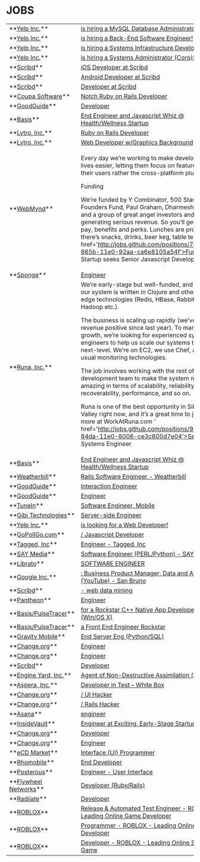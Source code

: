 # JOBS
<table><tr><td>**<a title='Go to Yelp Inc. homepage' href='http://www.yelp.com'>Yelp Inc.</a>**</td><td><a id='1' title='Yelp is looking for a MySQL Database Administrator at all levels to support our fast growing website. The database administrator (DBA) is responsible for the design, implementation, maintenance and repair of Yelp&rsquo;s database. The role includes the development and design of database strategies, monitoring and improving database performance and capacity, and planning for future expansion requirements. They may also plan, coordinate and implement security measures to safeguard the database.

Responsibilities


Optimize MySQL database performance in the presence of flying darts
Develop and support MySQL database replication
Estimate MySQL database capacities
Develop methods for monitoring database capacity and usage
Establish mechanisms for data backup/restore of relational databases
Provide restoration services as needed
Develop and optimize physical design of MySQL database systems
Develop application-specific fault-tolerant distributed database mechanisms


Requirements


Demonstrated experience with relational database design
Demonstrated experience with relational database performance tuning and capacity planning especially on MySQL based environments
Strong systems administration and automation skills
Experience with open source/linux development and production
Min. BS Computer Science or equivalent
Min. 5 years experience as a DBA or equivalent
Excellent communication skills
A sense of humor!


Pluses


In-depth MySQL experience (high availability, scale-out replication)
Experience at a large-scale consumer internet site
Experience with distributed database systems
Proficiency in python
Experience using and developing a datawarehousing/business intelligence system


Interested in applying? Sweet! Share with us why you want to work at Yelp and don&rsquo;t forget to mention any side projects, open source contributions, and personal websites/blogs.
' href='http://jobs.github.com/positions/cdd6cad4-8711-11e0-9668-c7f7e5dcc428'>Yelp is hiring a MySQL Database Administrator!</a></td></tr>
<tr><td>**<a title='Go to Yelp Inc. homepage' href='http://www.yelp.com'>Yelp Inc.</a>**</td><td><a id='2' title='About the team:
It ain&rsquo;t easy running a site with 50M+ users and 17M+ reviews, but we do it with just a few people. This team does it all. They tame MySQL replication one day, implement a brand-new feature the next, and push it all out that night. They love being responsible for whole systems, and they love scaling those systems to the next level. But what really keeps the code flowing? Daily release cycle, baby!

Requirements:


Build systems that are simple and scale
Command of your favorite modern programming language: Python, Ruby, Java, Objective-C, C++, etc
Comprehensive computer-science fundamentals
Excitement about the challenges of internationalization
Comfortable working in a Unix environment
Excellent typing ability in the presence of flying nerf darts


Pluses:


Love of Python
Battle-worn MySQL knowledge
Specific interest in local search or social networks
Active contributor to open source software
Command-line scripting skills


Interested in applying? Sweet! Share with us why you want to work at Yelp and don&rsquo;t forget to mention any technical side projects, open source contributions, and personal websites/blogs.
' href='http://jobs.github.com/positions/740ea3fa-8711-11e0-8c06-2ab8b509b251'>Yelp is hiring a Back-End Software Engineer!</a></td></tr>
<tr><td>**<a title='Go to Yelp Inc. homepage' href='http://www.yelp.com'>Yelp Inc.</a>**</td><td><a id='3' title='Our Systems Infrastructure Developers are the primary interface between our developers and our production operations.  No matter how many times we get searched, scraped, scanned, spammed, pinged, paged or queried, they gotta keep their cool &ndash; and keep the site running smoothly.  You&rsquo;ll work in both the dev and systems worlds, instrumenting key parts of core architecture and supporting devs as they try to do the same.  We&rsquo;re looking for a true hacker &ndash; you&rsquo;ll work as much in bash as Python, and you&rsquo;ll drop into some C now and then.  You&rsquo;ll implement monitoring and alerting systems to support site stability and performance. You&rsquo;ll proactively scale our infrastructure to meet ever-increasing demand.  You&rsquo;ll make sure that when something goes bump in the night, someone hears it.  And you&rsquo;ll play a key role in keeping Yelp fast, available and growing.

Responsibilities


Work closely with developers in supporting new features and services
Monitor site stability and performance
Scale infrastructure to meet demand
Troubleshoot site issues
Develop custom tools as necessary
Document system design and procedures
Participate in light on-call rotation


Requirements


Mastery of Linux or Unix
Command of your favorite modern programming language: Python, Ruby, Java, C++, etc.
Solid understanding of fundamental technologies like TCP/IP, HTTP, 
Knowledge of best practices related to security, performance, and disaster recovery
Strong scripting skills in the presence of flying darts
Experience with web server configuration, monitoring, trending, network design, high availability
Excellent communication skills
A sense of humor!


Pluses


MySQL experience (high availability, scale-out replication)
Advanced knowledge of network design, management of Cisco network equipment, or BGP
Experience at a large-scale consumer internet site
CentOS and Ubuntu distribution familiarity

' href='http://jobs.github.com/positions/eb57d7ac-8710-11e0-9931-70fb2ebcf679'>Yelp is hiring a Systems Infrastructure Developer!</a></td></tr>
<tr><td>**<a title='Go to Yelp Inc. homepage' href='http://www.yelp.com'>Yelp Inc.</a>**</td><td><a id='4' title='Yelp is looking for a Systems Administrator to support our growing corporate network and systems. As a member of our Systems team, you will play a pivotal role in building our corporate systems and network infrastructure as well as participate in key design decisions. The ideal candidate has touched all aspects of a large corporate network and can scale along with the company. We&rsquo;re seeking someone who is self-motivated and passionate about designing and implementing secure, reliable, and scalable systems.

Responsibilities
&ndash; Manage global Active Directory Domain
&ndash; Administer Fonality/Asterisk global phone systems
&ndash; Linux Server administration
&ndash; File share administration
&ndash; Ensure system and network security
&ndash; Develop custom tools as necessary
&ndash; Document system design and procedures
&ndash; Network (Internal, VPN, etc) design, architecture and maintenance
&ndash; General scripting and automation
&ndash; Act as escalation point from level 2 HelpDesk staff on issues pertaining to responsible systems

Requirements
&ndash; Several years of Linux or UNIX system administration experience
&ndash; Must be proficient in at least one programming or scripting language, python, ruby, perl, C, etc
&ndash; Solid understanding of fundamental technologies like TCP/IP, HTTP, SMTP
&ndash; Experience managing Microsoft Active Directory domain
&ndash; Knowledge of best practices related to security, performance, and disaster recovery
&ndash; Excellent communication skills
&ndash; A sense of humor!

Please send us a brief cover letter along with your resume letting us know why you are the perfect fit for this position based on the responsibilities and requirements.
' href='http://jobs.github.com/positions/6e7605ce-8710-11e0-9211-3bdc458c80be'>Yelp is hiring a Systems Administrator (Corp)!</a></td></tr>
<tr><td>**<a title='Go to Scribd homepage' href='http://www.scribd.com/jobs'>Scribd</a>**</td><td><a id='5' title='About Scribd: 
http://www.scribd.com 

Scribd is the world’s largest social reading and publishing company with more than 70 million readers every month. We&rsquo;ve made it easy to share and discover entertaining, informative and original written content across the web and mobile devices. Scribd is where your content finds an audience, where people connect with the information that matters most to them, where the world comes to read. 

Our patent-pending HTML5 conversion technology has democratized the publishing process. Now, anyone can instantly upload and transform any file &mdash; including PDF, Word and PowerPoint &mdash; into a web document that’s discoverable through search engines, shared on social networks and read on billions of mobile devices. And with Scribd Readcast, Facebook Instant Personalization and &ldquo;like&rdquo; integration, we&rsquo;re transitioning reading from a solitary experience to a social one. Every day, millions of people contribute to the conversations happening on Scribd by commenting, rating and Readcasting to friends on Scribd, Facebook and Twitter. 

Scribd headquarters is an airy, naturally-lit loft in the heart of San Francisco&rsquo;s SOMA technology district. Our team is talented, passionate, motivated and above all fun. You&rsquo;ll often find us holding group brainstorming sessions, eating together as a team, playing winner-take-all ping-pong and pool, and celebrating our successes along the way. We offer competitive salaries, generous equity stakes, stellar benefits, flexible work hours, catered lunches and dinners, and a stocked kitchen. 

As a small, San Francisco-based company, Scribd backed by some of the top investors in the world, including Charles River Ventures, Redpoint Ventures, the Kinsey Hills group, Paul Graham&rsquo;s Y Combinator, and several well-known angel investors. Recently named one of the World Economic Forum&rsquo;s 2011 Tech Pioneers at Davos, Scribd continues to have a global impact on how people read. To learn more about Scribd, visit our press page. 

The Job: 

Scribd is already one of the largest applications on the web, and now we are making an aggressive push into mobile. We believe that existing mobile reading experiences for long-form written content do not take full advantage of the power of the new smartphones, and that we can do a better job. With our library of over 150 million articles, our mobile apps will give consumers access to more written content than any other app currently available. 

We are building out a terrific mobile team with experience in both iPhone and Android platforms to create these applications. We need strong leadership from seasoned iOS and Mac developers to mentor other team members who are new to the platform and architect our applications. This is an opportunity to get in and architect a new large-scale application from the ground up, with the potential for leadership opportunities. 

The Ideal Profile: 

The ideal candidate is a seasoned iOS developer with successful released apps. You’ve mastered the intricacies of Objective C, Cocoa Touch, and designing great user experiences for iOS platforms. You’re itching to have a leadership role in a large-scale mobile development project with a top-notch engineering team. 

Responsibilities: 

Lead mobile development on iOS. Design, architect, implement, and test Scribd’s new mobile apps. Mentor and recruit new engineers on the team. Create amazing mobile reading experiences. 

Qualifications: 


Comprehensive experience with iOS development 
Successful released apps in the app store (please include names) 
Deep understanding of Objective C, including memory management and the Foundation Framework 
1+ years work experience as a software engineer 
Computer Science degree or equivalent experience 
Understanding of scalability, systems engineering, and algorithms 
Strong knowledge of C/C++ 
Excellent product sense and design sense 


This position reports to Director of Engineering. 

Availability: Full-time. 

Location: You are preferably located near San Francisco, CA. Relocation assistance is designed on a per-case basis. In short, we’ll be creative to get you here.
' href='http://jobs.github.com/positions/28511228-6f7d-11e0-8686-ed42875843a3'>Senior iOS Developer at Scribd</a></td></tr>
<tr><td>**<a title='Go to Scribd homepage' href='http://www.scribd.com/jobs'>Scribd</a>**</td><td><a id='6' title='About Scribd: 
http://www.scribd.com 

Scribd is the world’s largest social reading and publishing company with more than 70 million readers every month. We&rsquo;ve made it easy to share and discover entertaining, informative and original written content across the web and mobile devices. Scribd is where your content finds an audience, where people connect with the information that matters most to them, where the world comes to read. 

Our patent-pending HTML5 conversion technology has democratized the publishing process. Now, anyone can instantly upload and transform any file &mdash; including PDF, Word and PowerPoint &mdash; into a web document that’s discoverable through search engines, shared on social networks and read on billions of mobile devices. And with Scribd Readcast, Facebook Instant Personalization and &ldquo;like&rdquo; integration, we&rsquo;re transitioning reading from a solitary experience to a social one. Every day, millions of people contribute to the conversations happening on Scribd by commenting, rating and Readcasting to friends on Scribd, Facebook and Twitter. 

Scribd headquarters is an airy, naturally-lit loft in the heart of San Francisco&rsquo;s SOMA technology district. Our team is talented, passionate, motivated and above all fun. You&rsquo;ll often find us holding group brainstorming sessions, eating together as a team, playing winner-take-all ping-pong and pool, and celebrating our successes along the way. We offer competitive salaries, generous equity stakes, stellar benefits, flexible work hours, catered lunches and dinners, and a stocked kitchen. 

As a small, San Francisco-based company, Scribd backed by some of the top investors in the world, including Charles River Ventures, Redpoint Ventures, the Kinsey Hills group, Paul Graham&rsquo;s Y Combinator, and several well-known angel investors. Recently named one of the World Economic Forum&rsquo;s 2011 Tech Pioneers at Davos, Scribd continues to have a global impact on how people read. To learn more about Scribd, visit our press page. 

The Job 
Scribd is already one of the largest applications on the web, and now we are making an aggressive push into mobile. We believe that existing mobile reading experiences for long-form written content do not take full advantage of the power of the new smartphones, and that we can do a better job. With our library of over 150 million articles, our mobile apps will give consumers access to more written content than any other app currently available. 

We are building out a terrific mobile team with experience in both iPhone and Android platforms to create these applications. We need strong leadership from seasoned Android developers to mentor other team members who are new to the platform and architect our applications. This is an opportunity to get in and architect a new large-scale application from the ground up, with the potential for leadership opportunities. 

The Ideal Profile 
The ideal candidate is a seasoned Android developer with successful released apps. You have a firm grounding in Java and have mastered the intricacies of the Android platform and designing great user experiences for all the various Android devices. You&rsquo;re itching to have a leadership role in a large-scale mobile development project with a top-notch engineering team. 

Responsibilities 
Lead mobile development on Android. Design, architect, implement, and test Scribd&rsquo;s new mobile apps. Mentor and recruit new engineers on the team. Set up internal processes to support scalable application development. Create amazing mobile reading experiences. 

Qualifications 
Comprehensive experience with Android development 
Successful released apps in the Android Market (please include names) 
Deep understanding of Java 
1+ years work experience as a software engineer 
Computer Science degree or equivalent experience 
Understanding of scalability, systems engineering, and algorithms 
Excellent product and design sense 

This position reports to Dir of Engineering. 

Availability: Full-time. 

Location: You are preferably located near San Francisco, CA. Relocation assistance is designed on a per-case basis. In short, we&rsquo;ll be creative to get you here.
' href='http://jobs.github.com/positions/effaea4c-6f7d-11e0-9dcd-6c523a205543'>Senior Android Developer at Scribd</a></td></tr>
<tr><td>**<a title='Go to Scribd homepage' href='http://www.scribd.com/jobs/39'>Scribd</a>**</td><td><a id='7' title='About Scribd: 
http://www.scribd.com 

Scribd is the world’s largest social reading and publishing company with more than 70 million readers every month. We&rsquo;ve made it easy to share and discover entertaining, informative and original written content across the web and mobile devices. Scribd is where your content finds an audience, where people connect with the information that matters most to them, where the world comes to read. 

Our patent-pending HTML5 conversion technology has democratized the publishing process. Now, anyone can instantly upload and transform any file &mdash; including PDF, Word and PowerPoint &mdash; into a web document that’s discoverable through search engines, shared on social networks and read on billions of mobile devices. And with Scribd Readcast, Facebook Instant Personalization and &ldquo;like&rdquo; integration, we&rsquo;re transitioning reading from a solitary experience to a social one. Every day, millions of people contribute to the conversations happening on Scribd by commenting, rating and Readcasting to friends on Scribd, Facebook and Twitter. 

Scribd headquarters is an airy, naturally-lit loft in the heart of San Francisco&rsquo;s SOMA technology district. Our team is talented, passionate, motivated and above all fun. You&rsquo;ll often find us holding group brainstorming sessions, eating together as a team, playing winner-take-all ping-pong and pool, and celebrating our successes along the way. We offer competitive salaries, generous equity stakes, stellar benefits, flexible work hours, catered lunches and dinners, and a stocked kitchen. 

As a small, San Francisco-based company, Scribd backed by some of the top investors in the world, including Charles River Ventures, Redpoint Ventures, the Kinsey Hills group, Paul Graham&rsquo;s Y Combinator, and several well-known angel investors. Recently named one of the World Economic Forum&rsquo;s 2011 Tech Pioneers at Davos, Scribd continues to have a global impact on how people read. To learn more about Scribd, visit our press page. 

The Job

Love your smartphone? Have little or no experience building mobile applications, but want to learn? Like Java and want to learn Android, the sexiest Java technology on the block? You may have just found the perfect opportunity.

Scribd is already one of the largest applications on the web, and now we are making an aggressive push into mobile. We believe that existing mobile reading experiences do not take full advantage of the power of the new smartphones, and that we can do a better job. With our library of over 150 million articles, our mobile apps will give consumers access to more written content than any other app currently available.

We are building out a terrific mobile team with experience in both iPhone and Android platforms to create these applications. However, we are supplementing the team with a limited number of engineers who have a strong general computer science background but are not yet expert mobile developers. This is a great opportunity for anyone who wants to get into mobile app development.

The Ideal Profile

We are looking for people with a strong engineering background who enjoy building high quality products used by millions. Because Android is based on Java, a strong understanding of Java development is required. A good product sense, an understanding of the mobile app ecosystem, and strong personal initiative are essential.

Responsibilities

Mobile development using Android/Java. Design, architect, implement, and QA Scribd&rsquo;s new mobile apps. Work creatively to solve challenging problems.

Qualifications

1+ years work experience as a software engineer
Computer Science degree or equivalent experience
Understanding of scalability, systems engineering, and algorithms
Strong knowledge of Java
Prior knowledge of Android is a plus, but not required
Good product sense and design sense

This position reports to Dir of Engineering.

Availability: Full-time.

Location: You are preferably located near San Francisco, CA. Relocation assistance is designed on a per-case basis. In short, we&rsquo;ll be creative to get you here.
' href='http://jobs.github.com/positions/4db718de-6f7b-11e0-9fea-9bf36b611995'>Android Developer at Scribd</a></td></tr>
<tr><td>**<a title='Go to Coupa Software homepage' href='http://coupa.com'>Coupa Software</a>**</td><td><a id='8' title='Are you a great developer with a passion for solving difficult problems? Do you want to work on a small team where you can make a huge impact? Do you love popcorn and beer? Do you have a strong opinion on Emacs vs. Vi? If you answered yes to all these questions, Coupa Software (coupa.com) might be right for you!


BAjobs.com named us Best Small Company Employer
Techcrunch.com said we&rsquo;re &ldquo;Definitely one to keep an eye on&rdquo;


Responsibilities:


Contributing to the design and development of a large, data-intensive web application
Testing and improving existing codebase
Finding creative solutions to complex problems


Required Experience:


Awesomeness
End-to-end web development expertise
Ruby on Rails Experience or the ability to quickly learn it (Python or other Ruby experience helps)
SQL Ingenuity


Email jobs@coupa.com

Bonus question:

There are 1500 switches numbered from 1 to 1500. They are all off. You start by switching all of them. Then you switch every second switch (2,4,6&hellip;). Then every third switch (3,6,9&hellip;). Repeating the process 1500 times.
When you are done, how many switches will be on?
' href='http://jobs.github.com/positions/d18ba470-86f7-11e0-97b4-eb8d3bdb5892'>Top Notch Ruby on Rails Developer</a></td></tr>
<tr><td>**<a title='Go to GoodGuide homepage' href='http://GoodGuide.com'>GoodGuide</a>**</td><td><a id='9' title='GoodGuide is building an information platform and suite of tools to inform the public about the health, environmental, and social impacts of products and companies, and to empower them to take actions to improve their lives and the world around them. We are an innovative “for benefit” startup at the forefront of integrating science, technology, and consumer research to empower the public. You can learn more about us at: http://GoodGuide.com 

We are looking for iOS and Android developers to help us build the GoodGuide mobile product lineup, including work on our iPhone application that has been featured in the New York Times and Apple advertisements. Working with product management and interaction designers you will play a key role in the development and evolution of GoodGuide’s mobile apps. In addition to strong development skills, you will be comfortable contributing to the decision process and have a keen eye for good design and user experience.

We’re a small, agile development team who work closely together on end-to-end features. The technology stack we’re using is Rails, Linux and MySQL. We value TDD, design/code reviews, pair programming and collaborative approach to development.

DUTIES
* Contribute to design and development of GoodGuide&rsquo;s evolving mobile product suite.
* Collaborate with product managers, designers and other developers on key features of existing and new mobile apps.
* Integrate with other developers with regard to infrastructure and server connectivity.
* Innovate.
* Be a great team member and help change the world!

REQUIREMENTS
* Smart, enthusiastic and driven.
* Self motivated, you enjoy working with a team of top notch developers.
* 2-4 years industry experience.
* Proven excellence programming for iOS and/or Android platforms with a solid grasp of their associated languages and frameworks (Objective-C &amp; Cocoa touch and/or Java &amp; Android).
* Network and server connectivity experience designing and implementing APIs using XML, JSON etc.
* Passion for writing concise, clear and elegant code.
* Have played a key role in the development of at least 2 apps in the App Store or Android Market.
* Desire to play an active role in a multi-disciplined team.
* BA/MS CS preferred.

GoodGuide offers a competitive salary, excellent benefits, and equity. GoodGuide is committed to building a culturally diverse team and strongly encourages applications from women and minority candidates.

To apply for this position please send your resume to: mobile@goodguide.com

Principals only, no recruiters.
' href='http://jobs.github.com/positions/9c29000c-86f7-11e0-9d86-0f5632dc78a7'>Mobile Developer</a></td></tr>
<tr><td>**<a title='Go to Basis homepage' href='http://www.mybasis.com'>Basis</a>**</td><td><a id='10' title='BASIS

We are a team of alums from places like Google, Microsoft, EA and NASA looking for a seasoned developer to join our team. Must be adept at front-end web development (esp. CSS3/Javascript) and the various technologies / protocols that power modern web applications. If you care about building a well-designed, user-centric product that can improve the health of millions and creating an amazing window to the world’s single largest repository of vital signs, we want you.

Responsibilities:


Architect the client-side codebase of our web application.
Translate product sketches, specs, and mocks into functional user interfaces, delivering a compelling user experience.
Work collaboratively with our talented back end developers to quickly complete projects in an agile environment.
Help shape product direction, lead and own outcomes, and contribute to a fun culture.


About Us:


Alums from places like Google, Microsoft, EA and NASA who wanted a smaller, fun environment, and to be around really smart people doing groundbreaking stuff.
Building a unique, lovable, mass-market service that gives individuals personalized health feedback based on their vital signs, especially heart rate.
Along the way, we are also amassing the world’s single largest repository of vital signs — a biometric data set few people have seen before but that you’ll get to work on every day.
Based in the sunny part of San Francisco close to BART/MUNI and parking.
Venture-backed, recently raised a $9m Series A round from Norwest Venture Partners and DCM


About You

Requirements


Fluent in HTML5, CSS3, Javascript, AJAX, and JQuery
Excellent understanding of object-oriented JavaScript
Experience building web applications with the Zend framework or similar MVC framework
Comfortable working with source control (Git, SVN, or similar)
Passionate about producing optimized, clean, standards-compliant code using best practices in front end engineering
Familiar with the agile philosophy for software development
Experience with staged deployment environments
No offshore contractor inquiries please. You need to be local in the Bay Area and eligible to work in the US.


Ideally


BS in Computer Science, Computer Engineering, or equivalent experience
Experience testing using a tool like QUnit, Jasmine or Selenium.
Experience with FLOT, Canvas and other data visualization tools.
Active involvement in open source projects.
Experience with Social Network APIs (Facebook, Twitter, et al.)


Apply by sending us a CV and sample portfolio to mailto:jobs@mybasis.com
' href='http://jobs.github.com/positions/53d7f6fc-86f5-11e0-9a11-9bf9d64c449c'>Front End Engineer and Javascript Whiz @ Health/Wellness Startup</a></td></tr>
<tr><td>**<a title='Go to Lytro, Inc. homepage' href='http://lytro.com'>Lytro, Inc.</a>**</td><td><a id='11' title='
Experience building websites with Ruby on Rails (Rails 3)
Familiarity working with cloud architectures. (Amazon Web Services, Rackspace, Heroku)
Fluent in client-side web technologies. HTML5, CSS, Javascript frameworks such as JQuery/Mootools-Experience with web-service APIs.
REST, SOAP, AJAX, Facebook APIs, Twitter.
Familiarity with server-side languages (Python, PHP) is desirable.
Experience building social applications is strongly desired.
Excellent communication, interpersonal, and organizational skill-Bachelors degree in Computer Science or related field required, Masters degree preferred.
Open-source contributions are a big plus (e.g Github, Google Code).

' href='http://jobs.github.com/positions/e9605982-8667-11e0-91fc-0c1fc9da584b'>Senior Ruby on Rails Developer</a></td></tr>
<tr><td>**<a title='Go to Lytro, Inc. homepage' href='http://lytro.com'>Lytro, Inc.</a>**</td><td><a id='12' title='
Experience in building interactive web experiences using web-based client-side programming languages. Must be strong in one or more of Actionscript,  Javascript and/or Objective C.
Graphics programming background and experience using graphics libraries (e.g. Canvas, SVG, WebGL, Processing.js).
Fluent in client-side web technologies.
HTML5, CSS, Javascript frameworks such as JQuery/Mootools-Experience with web-service APIs.
REST, SOAP, AJAX, Facebook APIs.
Familiarity with server-side languages (Ruby, Python, PHP) is desirable.
Ability to rapidly prototype proof of concepts.
Experience building social applications is strongly desired.
Excellent communication, interpersonal, and organizational skill-Bachelors degree in Computer Science or related field required, Masters degree preferred.
Open-source contributions are a big plus (e.g Github, Google Code).

' href='http://jobs.github.com/positions/406ecff4-8665-11e0-8536-8b5819d3c4a4'>Senior Web Developer w/Graphics Background</a></td></tr>
<tr><td>**<a title='Go to WebMynd homepage' href='http://www.webmynd.com/jobs'>WebMynd</a>**</td><td><a id='13' title='WebMynd is a rapidly growing startup company with offices in San Francisco and London. We&rsquo;re looking to hire #6 and #7 in the company. 

Don&rsquo;t build another social network for pets. Apply to solve tough problems for real customers: jobs@webmynd.com

Who are we?

Founders: Amir / James / Sahil

We&rsquo;re a small team who like to work hard, play hard, and make the world a better place for devs. As an international founding team, we&rsquo;ve found work trips away to be hugely productive and fun.

We&rsquo;ll know we&rsquo;ve succeeded when they teach our platform in school.

What we do

The WebMynd Platform makes cross-platform app development simple.

We make it 10x easier to get our customers' apps onto multiple platforms. We&rsquo;ve started with browser add-ons: write it once for Chrome and, with our framework, it&rsquo;ll work on Firefox, Safari and IE. Android and iPhone are next.

Every day we&rsquo;re working to make developer&rsquo;s lives easier, letting them focus on features for their users rather the cross-platform plumbing.

Funding

We&rsquo;re funded by Y Combinator, 500 Startups, Founders Fund, Paul Graham, Dharmesh Shah and a group of great angel investors and are generating serious revenue. So you&rsquo;ll get good pay, benefits and perks. Lunches are provided, there&rsquo;s snacks, drinks, beer keg, table tennis.
' href='http://jobs.github.com/positions/7acff2e0-865b-11e0-92aa-ca6e8105a54f'>Funded Startup seeks Senior Javascript Developers</a></td></tr>
<tr><td>**<a title='Go to Sponge homepage' href='http://getsponge.com'>Sponge</a>**</td><td><a id='14' title='Significant portions of the web are being reinvented. One of these new areas of the web that are fundamentally reinventing the way people do business is Q&amp;A. At Sponge we have been on the cusp of this technology for the last year, quietly providing solutions to big companies and growing our product. The time has come for us to grow the team with some awesome talent. We want skilled engineers who can wear many hats and conquer difficult problems in team and solo environments. 

Responsibilities


Create web applications using PHP
Implement web interfaces using XHTML, CSS, and JavaScript
Be able to wear many hats (developer, sysadmin, etc.)
Ready to make this startup your primary focus


Requirements


B.S., M.S., or Ph.D. in Computer Science or related field
Smart engineer with extraordinary talent
Substantial experience developing web applications using PHP
Experience using MVC frameworks
Comfortable working with HTML, CSS, JS, PHP, MySQL
Experience with AJAX
Ability to craft solutions to complex problems


Preferred


Kohana PHP Framework
Version control using GIT
Internationalization
White-labeling via CNAME
RESTful practices
Agile software development
Unobtrusive Javascript
User experience/design
OAuth
Facebook Connect/Open Graph API
Experience with unit testing
Experience with JQuery

' href='http://jobs.github.com/positions/7b5cd94a-863c-11e0-8ff6-3fa207e47970'>Software Engineer</a></td></tr>
<tr><td>**<a title='Go to Runa, Inc. homepage' href='http://www.runa.com'>Runa, Inc.</a>**</td><td><a id='15' title='Runa is a startup in the e-commerce space, revolutionizing how effectively small to medium to not-so-large businesses sell online. We do this by making it possible for e-commerce merchants to offer Personal Deals to their customers. These deals are based on real-time analytics of a ton of data collected about buying behavior from customers' click-streams.

We’re early-stage but well-funded, and 90% of our system is written in Clojure and other cutting-edge technologies (Redis, HBase, RabbitMQ, Hadoop etc.).

The business is scaling up rapidly (we’ve been revenue positive since last year). To manage this growth, we’re looking for experienced systems engineers to help us scale our systems to the next-level. We’re on EC2, we use Chef, and all the usual monitoring technologies.

The job involves working with the rest of the development team to make the system more amazing in terms of scalability, reliability, recoverability, performance, and so on.

Runa is one of the best opportunity in Silicon Valley right now, and it&rsquo;s a great time to join. Read more at WorkAtRuna.com
' href='http://jobs.github.com/positions/98cf8c38-84da-11e0-8006-ce3c800d7e04'>Senior Systems Engineer</a></td></tr>
<tr><td>**<a title='Go to Basis homepage' href='http://www.mybasis.com'>Basis</a>**</td><td><a id='16' title='BASIS

We are a team of alums from places like Google, Microsoft, EA and NASA looking for a seasoned developer to join our team. Must be adept at front-end web development (esp. CSS3/Javascript) and the various technologies / protocols that power modern web applications. If you care about building a well-designed, user-centric product that can improve the health of millions and creating an amazing window to the world’s single largest repository of vital signs, we want you.

Responsibilities:


Architect the client-side codebase of our web application.
Translate product sketches, specs, and mocks into functional user interfaces, delivering a compelling user experience. 
Work collaboratively with our talented back end developers to quickly complete projects in an agile environment.
Help shape product direction, lead and own outcomes, and contribute to a fun culture.


About Us:


Alums from places like Google, Microsoft, EA and NASA who wanted a smaller, fun environment, and to be around really smart people doing groundbreaking stuff.
Building a unique, lovable, mass-market service that gives individuals personalized health feedback based on their vital signs, especially heart rate.
Along the way, we are also amassing the world’s single largest repository of vital signs &mdash; a biometric data set few people have seen before but that you’ll get to work on every day.
Based in the sunny part of San Francisco close to BART/MUNI and parking.
Venture-backed, recently raised a $9m Series A round from Norwest Venture Partners and DCM


About You

Requirements


Fluent in HTML5, CSS3, Javascript, AJAX, and JQuery
Excellent understanding of object-oriented JavaScript 
Experience building web applications with the Zend framework or similar MVC framework
Comfortable working with source control (Git, SVN, or similar)
Passionate about producing optimized, clean, standards-compliant code using best practices in front end engineering
Familiar with the agile philosophy for software development 
Experience with staged deployment environments
No offshore contractor inquiries please. You need to be local in the Bay Area and eligible to work in the US.


Ideally


BS in Computer Science, Computer Engineering, or equivalent experience
Experience testing using a tool like QUnit, Jasmine or Selenium.
Experience with FLOT, Canvas and other data visualization tools.
Active involvement in open source projects.
Experience with Social Network APIs (Facebook, Twitter, et al.)


Apply by sending us a CV and sample portfolio to mailto:jobs@mybasis.com
' href='http://jobs.github.com/positions/b6230760-5730-11e0-8597-8afc828c8cd8'>Front End Engineer and Javascript Whiz @ Health/Wellness Startup</a></td></tr>
<tr><td>**<a title='Go to Weatherbill homepage' href='http://www.weatherbill.com'>Weatherbill</a>**</td><td><a id='17' title='Senior Ruby on Rails Developer

About WeatherBill

WeatherBill provides the only online service that allows businesses to protect revenue and control costs from the impact of bad weather. Founded by former members of the Google team, WeatherBill is funded by Google Ventures, New Enterprise Associates, Khosla Ventures, and Allen &amp; Company, and is backed by Nephila Capital, one of the world&rsquo;s largest weather risk and catastrophe reinsurance fund managers.

We are experiencing significant growth and have a number of opportunities available for highly skilled Software Engineers.  Join our team to build groundbreaking online financial products and services for managing weather risk and protecting a multi-billion dollar market.

We are very serious about our work, and we are serious about having a great time doing it. If you are the best at what you do, and are looking for like-minded people dedicated to having a major impact on the world, we are eager to talk with you.

What You Will Do

We are looking for senior Ruby on Rails Developers to join our rapidly growing team that will architect, build and test new WeatherBill prodcuts and services.  This small, agile driven team shapes the web-applications that put a simple face on our complex and customizable risk management products. 

What You Offer


Love to work closely with customers in order to build the best user experience possible.
Possess a deep knowledge of web technologies and web application architectures.
Grok Rails inside out, and can tell war stories about previous deployment gotchas, scalability bumps, and how varnish/memcache/etc. saved the day.
Could easily whip up code to demonstrate that the superclass of an eigenclass of a class is the eigenclass of the class’s superclass, but wish that Ruby had a cleaner syntax for reifying eigenclasses.
Founded or contributed to several open source efforts, with the GitHub account to prove it.
Like waterfalls in Hawaii, but back home you prefer backlogs, burndowns, BDD, CI, and failing fast.
Become physically ill at the thought of dropping git for subversion.
Set the bar high by example and know how to play nice with others.
Are psyched to work on truly innovative applications that are improving the lives of people around the world.


What You Will Do


Architect, build, and test new WeatherBill products and services.
Develop web-applications that simplify the underlying complexity of our products using metaprogramming and good application design.
Be part of a small team owning delivery of innovative new products
Brainstorm with the team and prototype new concepts and ideas rapidly.


We Use


Ruby | Rails | RSpec | Cucumber | Clojure
Javascript | jQuery
Thrift
Memcached | HAProxy | Varnish
MySQL
EC2 | S3 | SimpleDB | SQS
Git | Gerrit | Hudson
Ubuntu | OSX


We Offer:


A driven, motivated, and talented team that believes in working hard and playing hard
An opportunity to try new technologies and programming languages
An energetic, idea-driven and transparent work environment
An exciting world-changing opportunity &ndash; as Mark Twain said “A great deal has been said about the weather, but very little has been done about it.” We are changing that.
A chance to revolutionize the management of agricultural risks in the developing world which, according to the UN World Food Program, “slow economic development, hamper poverty reduction and contribute to humanitarian crises” [1]
Award-winning South of Market office across the street from South Park
Competitive salary, stock options and great benefits (medical, dental, vision, life insurance, long-term disability, 401(k), paid vacation, holidays, sick)


www.weatherbill.com
' href='http://jobs.github.com/positions/a1d4ef04-8335-11e0-8f75-59fb45c37e1f'>Senior Rails Software Engineer - Weatherbill</a></td></tr>
<tr><td>**<a title='Go to GoodGuide homepage' href='http://GoodGuide.com'>GoodGuide</a>**</td><td><a id='18' title='GoodGuide is building an information platform and suite of tools to inform the public about the health, environmental, and social impacts of products and companies, and to empower them to take actions to improve their lives and the world around them. We are an innovative “for benefit” startup at the forefront of integrating science, technology, and consumer research to empower the public. You can learn more about us at: http://GoodGuide.com.

We are looking for a User Interaction Engineer to help us design, build and improve our user interfaces. Your mission would be to create the best possible user experience in accessing this data: tools for our internal scientists to tweak the algorithm, unique visualizations for consumers to understand our data, or enterprise integration for corporations to manage data partnerships. We’re on the web, and have an iPhone app as well. The technology stack we’re using is Rails, Linux and MySQL. 

DUTIES
-Create pixel perfect mockups for new product features; Implement interfaces; Interacting with internal and external users to understand requirements; Collaborate with product management and other developers on key features; Be a great team member and help change the world!

REQUIREMENTS
-Smart, enthusiastic and driven; Self motivated, you enjoy working in a small team with top notch developers; Excellent communication skills; 3-5 years of industry experience; Significant experience building end to end applications; Mastery of Photoshop/Illustrator, Flash; Experience with CSS, JavaScript and Ajax; Expansive portfolio of various web / or interface designs; iPhone design experience a plus; Art/Design degree a plus

GoodGuide offers a competitive salary, excellent benefits, and equity. GoodGuide is committed to building a culturally diverse team and strongly encourages applications from women and minority candidates. To apply please send your resume to: UIE@GoodGuide.com.
' href='http://jobs.github.com/positions/f24a1956-830c-11e0-97e4-5d91c82e2b24'>User Interaction Engineer</a></td></tr>
<tr><td>**<a title='Go to GoodGuide homepage' href='http://GoodGuide.com'>GoodGuide</a>**</td><td><a id='19' title='GoodGuide is building an information platform and suite of tools to inform the public about the health, environmental, and social impacts of products and companies, and to empower them to take actions to improve their lives and the world around them. We are an innovative “for benefit” startup at the forefront of integrating science, technology, and consumer research to empower the public. You can learn more about us at: http://GoodGuide.com 

We are looking for a Back-end Engineer to help us build out the GoodGuide technology infrastructure. Your mission will be to design, build and maintain tools to enable internal as well as external teams to interact with our data. You’ll need to be able to map the complex world of product, company and rating data to our internal databases and schemas. You’ll help build scalable processes and systems for publishing GoodGuide data to external consumers, such as GoodGuide.com, manufacturers and retailers. 

We’re a small, agile development team who work closely together on end-to-end features. The technology stack we’re using is Rails, Linux and MySQL.  We value TDD, design/code reviews, pair programming and collaborative approach to development.

DUTIES
-Design, implement and test significant product features with speed, agility and precision; Collaborate with product management and other developers on key features; Be a great team member and help change the world.

REQUIREMENTS
-Smart, enthusiastic and driven; Self motivated, you enjoy working in a small team with top notch developers; 3-5 years of industry experience; Significant experience building end to end applications; Strong and current SQL skills. Affinity with Data Modeling; Strong and current RoR skills; Experience with CSS, JavaScript and Ajax; Passion for writing concise, clear and elegant code; Experience with Enterprise Integration; BA/MS CS preferred.

GoodGuide offers a competitive salary, excellent benefits, and equity. GoodGuide is committed to building a culturally diverse team and strongly encourages applications from women and minority candidates. To apply please send your resume to: BEEngineer@GoodGuide.com.
' href='http://jobs.github.com/positions/bfa13e9a-830b-11e0-980a-b8aa63c1d5b8'>Back-End Engineer</a></td></tr>
<tr><td>**<a title='Go to TuneIn homepage' href='http://www.tunein.com'>TuneIn</a>**</td><td><a id='20' title='TuneIn is the global leader in delivering free local, international and Internet radio. Our TuneIn applications serve as a consumer&rsquo;s first stop for finding and listening to live content from over 45,000 local, international and Internet stations on over 150 products. TuneIn makes it easy for listeners to access radio through websites, mobile devices, home entertainment centers, connected desktop products and even auto in-dash receivers.

TuneIn is a small, profitable, fast-growing and top venture-funded company with a team that&rsquo;s changing the radio landscape on an international scale. If you’re ready to have an impact on products affecting millions of users every day, then you&rsquo;ll love working with us. We&rsquo;re looking for creative, innovative, smart and passionate problem solvers to join our team. We&rsquo;re in downtown Palo Alto across from the Palo Alto Caltrain station.

Overview

The mobile software engineer will lead and execute a variety of projects to extend and enhance our flagship TuneIn Radio products. As a member of the mobile team, you will work directly with business owners to influence product direction, design compelling solutions and bring them to market. This position is based in Palo Alto, CA.

Responsibilities:


Build mobile web, platform and applications for scale on the order of millions of users, and optimize code for numerous platforms.
Create technical specifications and schedule estimates for new products, then execute from start to finish.
Convert wireframes and/or high fidelity comps to simple, efficient and functional code.
Maintain and improve existing mobile applications.
Shape product strategy and direction by interacting directly with business owners and end users.
Target users on multiple devices (mobile, desktop, TV) in multiple locales using the smallest possible code footprint.
Review continuity within TuneIn mobile product ecosystem and build consistency.
Recognize innovation opportunities unique to mobile and bring them to life.
Break down and solve complex interaction and technical problems.
Create reusable components and application development blueprints for partners.
Contribute to development of mobile SDKs, which are used by thousands of partners worldwide.


Requirements:


Strong working knowledge of at least one object-oriented application development language, such as Java, C/C++, etc.
Experience developing for Android OS, BlackBerry and/or iOS is preferred.
Good sense of usability and design in consumer applications.
Track record of full life-cycle development responsibility.
Clear communication and writing skills.
Significant consumer application development experience, with emphasis on mobile technologies.
Passion for quality.
Practical perspective on software engineering discipline.
Focused on learning and delivering.
Experience with developing a successful mobile application that’s on the market today.

' href='http://jobs.github.com/positions/14b3b1ba-823f-11e0-9a3a-842a474a7128'>Senior Software Engineer, Mobile</a></td></tr>
<tr><td>**<a title='Go to Gibi Technologies homepage' href='http://www.gibitechnologies.com'>Gibi Technologies</a>**</td><td><a id='21' title='Gibi is a startup offering a service to help people find ease. We are building a system comprised of specialized mobile devices combined with web/iOS/Android apps.

We’re looking for our second technical hire; preferably someone with high traffic environment experience to be in charge of our server-side software. Experience building web apps from the ground up and system administration is a plus. This is not your typical web app; your code will manage and communicate with hundreds of thousands of mobile devices in near real-time.

As in all small startups, we are seeking someone that wants to contribute to the entire effort. We’ll also count on you to make technology and platform decisions and more.

If you’re interested in dealing with real hardware, high traffic environments and delivering a reliable product contact us!
' href='http://jobs.github.com/positions/f7e98a1c-81a5-11e0-9bbd-d41b799800d7'>Lead Server-side Engineer</a></td></tr>
<tr><td>**<a title='Go to Yelp Inc. homepage' href='http://www.yelp.com'>Yelp Inc.</a>**</td><td><a id='22' title='About the team:

Our web developers are at the core of what makes Yelp the most fun and useful local business review guide. Whether it&rsquo;s clean interfaces, scalable servlets, or testing frameworks, they kick ass at everything. They implement whole features independently, and they iterate fast: they release code everyday.

Requirements:


Care about your users
Expertise in JavaScript, HTTP, HTML/DOM, and CSS
Command of programming on a web server: Python, Ruby, Java, C++, etc.
Test-driven development
Excitement about the challenges of internationalization
Comfortable working in a Unix environment
Excellent typing ability in the presence of flying nerf darts


Pluses:


Love of Python
Battle-worn MySQL knowledge
Firebug is your best friend
Active contributor to open source software
Mobile web development experience (XHTML)
Proficiency with Fireworks, Photoshop, etc.
Pointers to websites you&rsquo;ve built


Interested in applying? Sweet! Share with us why you want to work at Yelp and don&rsquo;t forget to mention any technical side projects, open source contributions, and personal websites/blogs.
' href='http://jobs.github.com/positions/efa15e9a-8194-11e0-8d0d-facdade213af'>Yelp is looking for a Web Developer!</a></td></tr>
<tr><td>**<a title='Go to GoPollGo.com homepage' href='http://gopollgo.com'>GoPollGo.com</a>**</td><td><a id='23' title='GoPollGo.com is looking for a a few good troops to join our team.  We are going to revolutionize the way polls and surveys are done.  We&rsquo;re just getting off the ground and are looking for some relentlessly resourceful hackers to come build out our next set of features and products.  Some of the technologies we work with include:


Ruby
Rails
Git
MySQL
Javascript (jQuery)
Redis
Nginx
Protovis
Passenger
Ubuntu


If you&rsquo;re a data whiz or statistical junkie, let us know!  We&rsquo;re looking to make heavily intensive reporting and analytics tools simple and easy.  Our team has solid backgrounds including: TechCrunch, Lockheed Martin, HP, Data Domain, Storwize, and a whole set of others.

Not only do we want to build an awesome company and set of products, we want to build an awesome culture.  Huge props to people who can get stuff done and have a good time in the process.  We just got some great office space (~1000 sq ft) on California Avenue in Palo Alto as well.  

As these are our first hires to the company, we&rsquo;re looking for people to be physically located in our office &mdash; we can&rsquo;t handle remote workers just yet.  

This is a full-time salaried position with generous options.  You&rsquo;ll be getting in at the ground floor as one of our first employees.
' href='http://jobs.github.com/positions/4f9f67ba-7ebb-11e0-8e09-c2fae0995f77'>Ruby / Javascript Developer</a></td></tr>
<tr><td>**<a title='Go to Tagged, Inc homepage' href='http://www.tagged.com'>Tagged, Inc</a>**</td><td><a id='24' title='About Us: 

Tagged is the #1 place to make new friends online. Every day people make 3 million new friend connections on our site.
We help people make friends and have fun.  Sometimes people find that special someone on Tagged &ndash; whether they’re down the block or on the other side of the world.
Founded in 2004, we are now a team of 60 and have over 100 Million registered users.  We’ve been (highly) profitable since 2008.
Join us and help make the world a smaller more connected place.

About the Job: 

We have 20+ million visitors, 5 billion page views and 3 petabytes downloaded per month&hellip; with less than 30 developers.
Build features used by millions of people the same day you commit your code &ndash; we push code every day.
Work in a rapid, iterative, metrics driven development cycle with developers who were top performers at Google, Microsoft and more.
Our core stack is PHP, Java and ORACLE and we use HTML/Ajax on the client. We are constantly looking for better ways to do things.
We’re a small team running a big site, and we get a lot of stuff done.  Everyone loves to learn and doesn’t back away from challenges.
We have scads of awesome, meaty projects teed up to make the site easier to use, algorithmically smarter and personalized. We also need to build apis, reduce spam, scams &amp; phishing and much more!
We routinely iterate and improve code to drive performance, efficiency and maintainability &ndash; we’re deeply concerned with the heath of our systems &amp; the work/life balance of our humans.

Requirements: 

Very strong programming skills.  You routinely do things that amaze your peers and have done so for years.  Other people ask for your opinion on what they are doing out of respect, not obligation.
You are comfortable working within a shared code-base; you understand the trade-offs in various design decisions and know when to leverage or evolve a code-base.
A passion for working in an agile, startup-like engineering team where action is the default and change is the only constant. 
You know how to communicate outside of code &ndash; you enjoy verbal and written communication in English and are always up to talk.
5+ years of professional software development experience

Nice to have:

BS or MS in Computer Science or related field strongly preferred &ndash; if not, you’ve taken it upon yourself to learn all the fundamentals.
We prefer polyglot generalists not specialist zealots.
Experience building, maintaining and enhancing widely-used and popular consumer websites.
Expert knowledge of PHP/Java/JavaScript or other web technologies
Contributions to open source software projects
Experience with multi-threaded and/or asynchronous programming
Experience creating highly scalable systems, including clustered and/or distributed applications
Background in physical sciences, mathematics, or statistics (our founders are physics nerds)

Perks:

Competitive salary, generous stock options, quarterly compensation reviews and a 401K.
100% Medical for employees, massages, catered lunch and dinner. A high ceilinged, natural-light filled office.
Unlimited vacation &amp; sick leave, a gym membership at the San Francisco Bay Club or partcipation in our wellness program.   We practice and preach work/life balance.
Flex spending accounts.  Commuter Checks.  Bike storage and lockers.  Ping pong, foos ball  and billiards.
The best gear money can buy: Mac or PC, 2 big phat monitors if you want ‘em.
Meritocracy is a given.  Fun is a priority.  Numbers, winning and transparency matter.
' href='http://jobs.github.com/positions/d5212a52-7d9b-11e0-86da-c8c5811fba2d'>Software Engineer - Tagged, Inc</a></td></tr>
<tr><td>**<a title='Go to SAY Media homepage' href='http://www.saymedia.com'>SAY Media</a>**</td><td><a id='25' title='SAY is a global media company that helps passionate, independent content creators publish, build an audience, and earn a living.

The power to shape opinion is shifting from established media to individuals with real expertise and enthusiasm. SAY is accelerating this shift by delivering publishing technology and media services to influential creators and passion-based communities across key consumer interest areas such as family, sports, entertainment and technology. Drawing on expertise in social publishing, distribution and authentic digital marketing, the SAY team helps today’s leading online voices and top consumer brands engage with more than 400 million people around the world.

Based in San Francisco, California, SAY Media is in 11 markets in four countries, and has over 300 employees worldwide. The company has grown more than 100% per year, and is comprised of an eclectic group of thinkers and doers focused on building the modern media company, bridging technical, creative, and business disciplines.
We&rsquo;re looking for seasoned, passionate senior engineers to help us build web applications for a modern media company.  Play a key role in a fast paced engineering team using agile process and the latest tools to design, built, and test products reaching hundreds of millions every month.  If you&rsquo;re a self-motivated team player looking for a challenge, we want to hear from you.

http://hire.jobvite.com/j/?cj=o2VEVfwg&amp;s=GitHub

Qualifications:


BS/CS or equivalent experience
5+ years developing interactive high-volume web applications
Adaptable senior contributor drawing on extensive experience
Strong leadership skills and desire to mentor junior engineers
Skilled engineer with an emphasis on full-stack LAMP web development
Thrives in a fast-paced, agile, small team environment where accountability and collaboration are expected
Familiarity with common Python tools a plus (simplejson, httplib2, nose, mockito)
Experience with HTTP-based REST/JSON APIs, MVC architecture, test-driven development
Federated social web technologies:  OpenID, OAuth, Twitter, Facebook API, RSS, Atom
MySQL, Memcached, Git, Perlbal, Gearman and other open-source technologies a huge plus!


http://hire.jobvite.com/j/?cj=o2VEVfwg&amp;s=GitHub
' href='http://jobs.github.com/positions/67790c02-7d98-11e0-8435-9837a27610b3'>Senior Software Engineer (PERL/Python) - SAY Media</a></td></tr>
<tr><td>**<a title='Go to Librato homepage' href='http://www.librato.com'>Librato</a>**</td><td><a id='26' title='Job Description

If you are passionate about designing and building scalable web services that create business value, thrive in an early-stage start-up environment, and love downtown San Francisco then Librato is for you. We’re looking to augment our small team (currently 9) with another engineer. As a member of our talented technical staff you’ll be challenged to design, test, implement, and operate innovative solutions to the problems faced by devops, infrastructure and system engineers. As an early-stage member of the company you’ll receive a competitive salary and a meaningful equity position.

We sell a B2B product (Silverline) that solves several key problems faced by modern SaaS teams:


Unprecedented insight into server/application resource utilization.
Visualization both into multi-tenant servers and across scale-out server tiers.
Ability to control/dictate system resource allocation at the application level.
Consumption/Storage/Visualization of customer-specific time-series metrics


We count several notable web properties amongst the growing list of our customers/partners and we are fanatic about providing them with both a flawless user-experience and top-notch support.

Key responsibilities:

You’ll propose, design, develop, deploy and manage new features in a sophisticated, highly available, and scalable web service. You are obsessed with automation and using the right tool for the right job. You believe in quantitative assessments and provable hypotheses, not opinions. We’re looking for engineers, not rockstars nor ninjas.

Requirements:


Experience building scalable commercial web services
Experience with Ruby (Rails, Sinatra, EventMachine, etc)


Experience with any of these is a plus:


Coffeescript/Javascript/jQuery
Amazon Web Services
Chef
MySQL/Cassandra/Redis
Linux Systems Programming in C


Send your resume and cover letter to jobs@librato.com.
This position are full time in San Francisco, CA. 
Please no recruiters, contractors, or outsourcing firms.
' href='http://jobs.github.com/positions/9ddb5ec8-7cc9-11e0-883b-a7a51bfd5381'>SENIOR SOFTWARE ENGINEER  </a></td></tr>
<tr><td>**<a title='Go to Google Inc. homepage' href=''>Google Inc.</a>**</td><td><a id='27' title='This position is based in San Bruno, CA.

The area: Product Development

The Product Development team ensures that Google has the best worldwide product offerings by analyzing, positioning, packaging, and promoting our solutions across a variety of countries and markets where Google does business. The team is responsible for the product throughout the execution cycle, and works closely with the engineering group to continuously improve systems, processes, and production.

The role: Business Product Manager, Data and Analytics (YouTube)

The YouTube internal data and business analytics team provides strategic and analytical support for decision making at YouTube, primarily focused on executive reporting and new initiatives. The team leverages sophisticated data management and analytical tools, including distributed datawarehouses using MapReduce and R, to extract insight from some of the largest and richest analytical data sets at Google.

As a Business Product Manager (BPM), you will be responsible for building analytic frameworks to address key strategic questions at YouTube, working with our engineering and analyst teams to collect the necessary data and perform analysis, and collaborating with internal customers on interpreting and presenting findings to the YouTube executive staff.

Responsibilities:


Provide analytic support for key initiatives such as content acquisition strategies, consumer feature design, and partner optimization
Develop analytical frameworks for executive decision-making, including customer segmentation, adoption forecasts, and driver models for key metric tracking
Lead/collaborate with engineering/analyst teams by setting priorities, brain-storming approaches, managing deliverables and validating findings


Requirements:


BS/MS degree preferred with a strong academic record and emphasis on coursework of a quantitative nature (preferably engineering, computer science, mathematics, physics, statistics or economics). MBA or MS strongly preferred.
Comfort/experience working with large and/or complex data sets.
Experience/knowledge of strategy consulting/management frameworks preferred.
Distinctive problem solving and analytic skills with a high degree of analytical rigor.
Knowledge and comfort with SQL and basic data management a must.

' href='http://jobs.github.com/positions/8809df44-7c2d-11e0-87aa-bae64111cd2f'>Google: Business Product Manager, Data and Analytics (YouTube) - San Bruno</a></td></tr>
<tr><td>**<a title='Go to Scribd homepage' href='http://www.scribd.com/jobs/39'>Scribd</a>**</td><td><a id='28' title='About Scribd: 
http://www.scribd.com 

Scribd is the world’s largest social reading and publishing company with more than 70 million readers every month. We&rsquo;ve made it easy to share and discover entertaining, informative and original written content across the web and mobile devices. Scribd is where your content finds an audience, where people connect with the information that matters most to them, where the world comes to read. 

Our patent-pending HTML5 conversion technology has democratized the publishing process. Now, anyone can instantly upload and transform any file &mdash; including PDF, Word and PowerPoint &mdash; into a web document that’s discoverable through search engines, shared on social networks and read on billions of mobile devices. And with Scribd Readcast, Facebook Instant Personalization and &ldquo;like&rdquo; integration, we&rsquo;re transitioning reading from a solitary experience to a social one. Every day, millions of people contribute to the conversations happening on Scribd by commenting, rating and Readcasting to friends on Scribd, Facebook and Twitter. 

Scribd headquarters is an airy, naturally-lit loft in the heart of San Francisco&rsquo;s SOMA technology district. Our team is talented, passionate, motivated and above all fun. You&rsquo;ll often find us holding group brainstorming sessions, eating together as a team, playing winner-take-all ping-pong and pool, and celebrating our successes along the way. We offer competitive salaries, generous equity stakes, stellar benefits, flexible work hours, catered lunches and dinners, and a stocked kitchen. 

As a small, San Francisco-based company, Scribd backed by some of the top investors in the world, including Charles River Ventures, Redpoint Ventures, the Kinsey Hills group, Paul Graham&rsquo;s Y Combinator, and several well-known angel investors. Recently named one of the World Economic Forum&rsquo;s 2011 Tech Pioneers at Davos, Scribd continues to have a global impact on how people read. To learn more about Scribd, visit our press page. 

The Job

Are you passionate about artificial intelligence, data mining, and the web? Wondered what it would have been like to join Google in the early days?

Scribd is building a new team to tackle a still-confidential project that involves crawling a large subset of the web and mining it for structured data. This is an engineer&rsquo;s playground of interesting technical problems and a great opportunity to get involved at the ground floor of a new product.

The Ideal Profile

We&rsquo;re looking to add people with varied experience levels, from seasoned veterans of web crawling to talented engineers who can learn fast and would like to try something new.

The ideal candidate is someone who loves the web and web technologies, but rather than continuing to build their own sites is interested in helping to make the web more useful by understanding the data already there. Building a great web crawling operation is a combination of formal artificial intelligence techniques, system scalability problems, and clever heuristics with a helping of good judgement. For the right person, this should sound like a really fun problem.

Responsibilities

Work with team to develop software that can mine structured data from the web
Continually test, refine, and improve the accuracy of extraction technology
Develop and scale a distributed web crawling engine
Use a combination of formal and heuristic techniques to cover the largest possible set of cases with the minimum amount of effort

Qualifications

Strong understanding of web technologies &ndash; HTML, CSS, Javascript
Strong overall engineering background &ndash; as evidenced by a degree in CS or equivalent industry experience
Follow technology trends and have an understanding of the overall web ecosystem &ndash; web advertising and economics, major players
Familiarity with artificial intelligence and data mining techniques
Not an astronaut architect &ndash; good at producing simple &ldquo;just enough&rdquo; solutions to complex problems
Ideally: direct experience with web data mining or web crawling

This position reports to Dir of Engineering.

Availability: Full-time.

Location: You are preferably located near San Francisco, CA. Relocation assistance is designed on a per-case basis. In short, we&rsquo;ll be creative to get you here.
' href='http://jobs.github.com/positions/f733d61e-7bff-11e0-851f-0b48539cd277'>Engineering - web data mining </a></td></tr>
<tr><td>**<a title='Go to Pantheon homepage' href='http://getpantheon.com'>Pantheon</a>**</td><td><a id='29' title='The Company:
Our team has founded two leading Drupal services companies (Chapter Three and Four Kitchens), a custom bicycle company (Mission Bicycle), and has had a leading role in the Drupal project, which now powers close to half a million websites. At Pantheon, we’ve joined forces to create the next generation of web infrastructure. We have enthusiastic early users, world-class venture backing, and are assembling the killer team. We run smart, think creatively, and move very fast.

The Position:
There are only six of us (this is the ground floor) and you will have a direct role in designing our infrastructure. We are building a magical web platform developed with a variety of different technologies (Python, Cassandra, Redis, etc) and we are looking for someone to expand and refine the platform from the ground up. We need someone to help design new systems as we grow and help us make the systems we have even better. There isn&rsquo;t a specific set of acronyms you need to know, but more a desire to holistically understand how systems inter-operate and think creatively to tackle the hard problems, learn some new tricks, and help us make magic.

Responsibilities:


System architecture and design
Lead engineering efforts for whole sub-systems
Assist in integrated end-to-end development


Requirements:


Strong knowledge of network services and systems
Professional experience with cloud architecture
High-quality software development skills
Strong motivation to build fast, reliable, secure systems


Also Nice:


Expertise in Python (Twisted, Celery, Fabric, or BCFG2)
Experience with nginx, Varnish, MySQL, Cassandra, Redis, git, or Apache Solr
PHP or Drupal experience


Benefits:


Industry competitive salary
Stock options
Vacation days and time off
Full medical coverage (medical, dental, vision)
Top-of-the-line equipment
Discounts on custom bicycles


How To Apply:


Captain Recruiter will be the first point of contact.
All applications receive a response.
All applications are kept strictly confidential.

' href='http://jobs.github.com/positions/a25f94c8-7a71-11e0-99ed-e769895346b5'>Systems Engineer</a></td></tr>
<tr><td>**<a title='Go to Basis/PulseTracer homepage' href='http://www.mybasis.com'>Basis/PulseTracer</a>**</td><td><a id='30' title='We are a team of alums from places like Google, Microsoft, EA and NASA looking for a seasoned developer to join our team. Must be adept at building highly-reliable Windows and OS X native apps that connect with PC-connected devices and to modern web applications. If you care about building a product that can improve the health of millions and analyzing the world’s single largest repository of vital signs, we want you.

Responsibilities:


Develop a critical component of our infrastructure &mdash; the native application (Windows 7, Vista, XP and OS X) that talks to our USB/Bluetooth-connected device and our web back-end.
Evolve the drivers, SDK and APIs that enable our team and 3rd party developers to access data from our platform.
Help shape product direction, lead and own outcomes, and contribute to a fun culture with phenomenally talented colleagues.


About Us:


Alums from places like Google, Microsoft, EA and NASA who wanted a smaller, fun environment, and to be around really smart people doing groundbreaking stuff.
Building a unique, lovable, mass-market service that gives individuals personalized health feedback based on their vital signs, especially heart rate.
Along the way, we are also amassing the world’s single largest repository of vital signs &mdash; a biometric data set few people have seen before but that you’ll get to work on every day.
Based in the sunny part of San Francisco close to BART/MUNI and parking.


About You: 

Requirements:


Technologies: C++ native app development for Windows (7, XP, Vista) and OS X, installer creation tools, low-level driver debugging, compatibility testing and Git.
4+ years of experience building native applications that interface with online systems and USB / Bluetooth-connected devices.
Commitment to application stability, data integrity, agile processes and well-documented code.
No offshore contractor inquiries please. You need to be local in the Bay Area and eligible to work in the US.


Ideally:


Experience developing for USB and Bluetooth-connected devices.
Experience with the various technologies / protocols that drive and scale modern web applications.
Experience developing Android or iPhone apps.


Come join the fun! It’s awesome working on a product that you can physically show your friends and family back home, and watch them get excited.
' href='http://jobs.github.com/positions/c940f224-7b3b-11e0-9ff7-0716a47bffe4'>Searching for a Rockstar C++ Native App Developer (Win/OS X)</a></td></tr>
<tr><td>**<a title='Go to Basis/PulseTracer homepage' href='http://www.mybasis.com'>Basis/PulseTracer</a>**</td><td><a id='31' title='We are a team of alums from places like Google, Microsoft, EA and NASA looking for a seasoned developer to join our team. Must be adept at front-end web development (esp. CSS3/Javascript) and the various technologies / protocols that power modern web applications. If you care about building a well-designed, user-centric product that can improve the health of millions and creating an amazing window to the world’s single largest repository of vital signs, we want you.

Responsibilities:


Architect the client-side codebase of our web application.
Translate product sketches, specs, and mocks into functional user interfaces, delivering a
  compelling user experience.
Work collaboratively with our talented back end developers to quickly complete projects in an 
  agile environment.
Help shape product direction, lead and own outcomes, and contribute to a fun culture.


About Us:


Alums from places like Google, Microsoft, EA and NASA who wanted a smaller, fun 
  environment, and to be around really smart people doing groundbreaking stuff.
Building a unique, lovable, mass-market service that gives individuals personalized health 
  feedback based on their vital signs, especially heart rate.
Along the way, we are also amassing the world’s single largest repository of vital signs &mdash; a 
  biometric data set few people have seen before but that you’ll get to work on every day.
Based in the sunny part of San Francisco close to BART/MUNI and parking.


About You: 

Requirements:


Fluent in HTML5, CSS3, Javascript, AJAX, and JQuery
Excellent understanding of object-oriented JavaScript
Experience building web applications with the Zend framework or similar MVC framework.
Comfortable working with source control (Git, SVN, or similar)
Passionate about producing optimized, clean, standards-compliant code using best practices in 
  front end engineering
Familiar with the agile philosophy for software development
Experience with staged deployment environments
No offshore contractor inquiries please. You need to be local in the Bay Area and eligible to 
  work in the US.


Ideally:


BS in Computer Science, Computer Engineering, or equivalent experience
Experience testing views using a tool like QUnit, Jasmine or Selenium.
Experience with FLOT, Canvas and other data visualization tools.
Active involvement in open source projects.
Experience with Social Network APIs (Facebook, Twitter, et al.)


Apply by sending us a cover letter, resume and sample portfolio.

Come join the fun! It’s awesome working on a product that you can physically show your friends and family back home, and watch them get excited.
' href='http://jobs.github.com/positions/22e6e464-7a83-11e0-9283-0ee4d4aa790f'>Seeking a Front End Engineer Rockstar</a></td></tr>
<tr><td>**<a title='Go to Gravity Mobile homepage' href='http://www.gravitymobile.com'>Gravity Mobile</a>**</td><td><a id='32' title='Gravity Mobile &ndash; Back End Server Developer (Python / SQL)

Gravity Mobile is a boutique mobile development shop in the SOMA district of SF. We develop innovative server backed mobile applications with beautiful user experiences for iPhone, iPad, Android, Blackberry, and BREW devices.

We have an expanding stable of products including MusicID [iPhone|Android|Others] and LyricsID [iPhone]. We also do interesting projects for large telecom, media, and device companies.

Engineering Environment   

We value good object oriented design and highly readable code. We work in a fast paced environment, using newer infrastructure tools and processes when they better meet our needs, and proven strategies when they don&rsquo;t. Right now we are utilizing daily stand up meetings, unit testing and code reviewing as needed, organizing projects in Basecamp, tracking time in Harvest, and of course managing and versioning source in GitHub hosted git.

Our teams are small so all individuals have vertical responsibilities and work on tasks that have immediate, visible impact. We have daily core hours in an open office plan, so we often work through problems together, face to face in front of a whiteboard. We also value compelling, intuitive user interfaces, so we work closely with our in house designers when building out UI.

Our backends primarily power REST-style JSON and XML APIs that provide data to native mobile clients. However, we do make some web front ends using jQuery, usually for administration and reporting. Our backends also consume REST and SOAP based web services from our upstream data providers. Our infrastructure is built from Linux VMs, replicated MySQL databases, Apache, and Python modules. We make use of the Django framework where applicable.

We work on Macbook Pro or Thinkpad laptops with good sized external monitors on big desks. We sit in Aeron or Mirra chairs. We have kitchens stocked with drinks and snacks. We are a friendly group of people and have a lot of fun working hard together.

Developer Responsibilities   

Work out of our office and be willing to engage with team members on very collaborative development efforts. Depending on your position, lead a small team or work well within that team. Either way, self motivation and good communication skills are key.

Learn old codebases and architect new software modules. Efficiently implement new features and bug fixes. Update old database schemas and design new database schemas as needed.

Design elegant, intuitive APIs with consideration for long term architectural implications and the unique requirements of resource limited mobile clients.

Work with operations staff to design and implement failsafe mechanisms to ensure maximum uptime for our services.

Required Qualifications:   


B.S. in Computer Science with some professional experience or 4+ years of degree equivalent experience
Solid understanding of algorithms, data structures, and data storage fundamentals
Experience with SQL based server development and database administration in production systems
Experience programming with the MVC pattern in a modern, dynamic, object-oriented language
Able to professionally communicate with clients and coworkers on the phone, in email, and in person


Bonus Qualifications:  


Experience making web front ends with HTML, CSS, and JavaScript Frameworks
Experience with UNIX system administration
Experience with very large scale systems and understanding of when NoSQL solutions are appropriate
Experience with digital media (especially music related)

' href='http://jobs.github.com/positions/ef17958a-7a68-11e0-943a-d41e960d6aaf'>Back End Server Eng (Python/SQL)</a></td></tr>
<tr><td>**<a title='Go to Change.org homepage' href='http://www.change.org'>Change.org</a>**</td><td><a id='33' title='This is a full-time, on-site position in San Francisco, California.

YOU WANT


to be part of a small, close-knit team
to work for a profitable company that is making the world better
an agile environment with short release cycles
Mac OS X as your primary work environment


YOU HAVE


a deep understanding of statistics
an advanced and formal education in mathematics
a basic understanding of software engineering


YOU CAN


see the forest through the trees (i.e. &mdash; the answers in the data)
articulate the differences between Google Analytics, Get Clicky, Woopra, Omniture, etc.
find your way around a MySQL database
visualize data sets to make them understandable to &ldquo;non-mathematical&rdquo; types


YOU WILL


live, breathe, and love our data
work with our developers to fill in the holes in our data
make recommendations for product improvements based on your findings

' href='http://jobs.github.com/positions/72e17d2a-608f-11e0-84fc-fe874f2c0915'>Analytics Engineer</a></td></tr>
<tr><td>**<a title='Go to Change.org homepage' href='http://www.change.org'>Change.org</a>**</td><td><a id='34' title='This is a full-time, on-site position in San Francisco, California.

YOU WANT


to be part of a small, close-knit team
to work for a profitable company that is making the world better
an agile environment (TDD, short release cycles)
Mac OS X as your development environment


YOU HAVE


worked on at least one high-performance, consumer-facing web site
written automated tests using test automation tools (e.g. &mdash; selenium)
experience doing load / performance testing


YOU CAN


read and understand ruby, Javascript, haml, and sass
communicate effectively in both written and oral forms
inspect and understand a large database schema
provide at least two professional references who will tell us you can (metaphorically) &ldquo;walk on water&rdquo;


YOU WILL


be the founding member of our quality team 
write automated integration tests using selenium
ensure the &ldquo;readiness&rdquo; of each deployed release
use your skills to make the world better

' href='http://jobs.github.com/positions/e0baf416-608f-11e0-99a6-1052ecaabfcd'>QA Engineer</a></td></tr>
<tr><td>**<a title='Go to Scribd homepage' href='http://www.scribd.com/jobs/24'>Scribd</a>**</td><td><a id='35' title='About Scribd: 
http://www.scribd.com 

Scribd is the world’s largest social reading and publishing company with more than 70 million readers every month. We&rsquo;ve made it easy to share and discover entertaining, informative and original written content across the web and mobile devices. Scribd is where your content finds an audience, where people connect with the information that matters most to them, where the world comes to read. 

Our patent-pending HTML5 conversion technology has democratized the publishing process. Now, anyone can instantly upload and transform any file &mdash; including PDF, Word and PowerPoint &mdash; into a web document that’s discoverable through search engines, shared on social networks and read on billions of mobile devices. And with Scribd Readcast, Facebook Instant Personalization and &ldquo;like&rdquo; integration, we&rsquo;re transitioning reading from a solitary experience to a social one. Every day, millions of people contribute to the conversations happening on Scribd by commenting, rating and Readcasting to friends on Scribd, Facebook and Twitter. 

Scribd headquarters is an airy, naturally-lit loft in the heart of San Francisco&rsquo;s SOMA technology district. Our team is talented, passionate, motivated and above all fun. You&rsquo;ll often find us holding group brainstorming sessions, eating together as a team, playing winner-take-all ping-pong and pool, and celebrating our successes along the way. We offer competitive salaries, generous equity stakes, stellar benefits, flexible work hours, catered lunches and dinners, and a stocked kitchen. 

As a small, San Francisco-based company, Scribd backed by some of the top investors in the world, including Charles River Ventures, Redpoint Ventures, the Kinsey Hills group, Paul Graham&rsquo;s Y Combinator, and several well-known angel investors. Recently named one of the World Economic Forum&rsquo;s 2011 Tech Pioneers at Davos, Scribd continues to have a global impact on how people read. To learn more about Scribd, visit our press page. 

The Job

Love your iPhone? Have little or no experience building iPhone applications, but want to learn? You may have just found a perfect opportunity.

Scribd is already one of the largest applications on the web, and now we are making an aggressive push into mobile. We believe that existing mobile reading experiences do not take full advantage of the power of the new smartphones, and that we can do a better job. With our library of over 150 million articles, our mobile apps will give consumers access to more written content than any other app currently available.

We are building out a terrific mobile team with experience in both iPhone and Android platforms to create these applications. However, we are supplementing the team with a limited number of engineers who have a strong general computer science background but are not yet expert iPhone developers. This is a great opportunity for anyone who wants to get into mobile app development.

The Ideal Profile

We are looking for people with a strong engineering background who enjoy building high quality products used by millions. Because Objective C is based on C, a strong understanding of C/C++ development and memory management are required. A good product sense, an understanding of the mobile app ecosystem, and strong personal initiative are essential.

Responsibilities

Mobile development on iOS. Design, architect, implement, and QA Scribd’s new mobile apps. Work creatively to solve challenging problems.

Qualifications 

1+ years work experience as a software engineer 

Computer Science degree or equivalent experience 

Understanding of scalability, systems engineering, and algorithms 

Strong knowledge of C/C++ 

Understanding of memory management 

Prior knowledge of Objective C, Mac development, or iOS development is a plus but not required 

Good product sense and design sense
' href='http://jobs.github.com/positions/f193e07c-782c-11e0-95b5-81c26701399e'>iPhone/iPad Developer </a></td></tr>
<tr><td>**<a title='Go to Engine Yard, Inc. homepage' href='http://www.engineyard.com'>Engine Yard, Inc.</a>**</td><td><a id='36' title='Polite Agent of Non-Destructive Assimilation (technical)

Description
This is an entry-level position in a technology start-up company in San Francisco. The Polite Agent of Non-Destructive Assimilation (PANDA) will be a technical liaison between sales, the customer and other parts of the organization. This role directly impacts revenues of the company.  The ideal candidate will have some technical background (Ruby on Rails preferred) as well as strong interpersonal skills. The ideal candidate will be able to contribute in the following ways:

Serve as a liaison between sales, support, engineering and the customer/prospect

Provide technical questions for prospects and customers through phone calls, email, chat, documentation, screencasts, videos, blog posts, podcasts, and tweets

Recommend and administer sales and marketing productivity tools
Independently manage responsibilities and opportunities

What you will get out of this position:
Experience working with thousands of different Ruby and Rails implementations as a deployment engineer.

Broad exposure to the wide array of technologies being used to maintain applications as web sites on public clouds today.

The opportunity to work with open source developers on projects that have considerable communities and real-world relevance.

A cross-functional experience working with all parts of the company, and exposure into the inner workings of each team.

A unique chance to talk 1-on-1 with existing and potential customers about their business models and technology needs without high pressure sales tactics.

Analytical opportunities to track key metrics with the freedom to experiment on ways to improve them.

The skills to build and deploy applications in the cloud. You&rsquo;ll work with some of the world&rsquo;s leading experts in Ruby, Rails, and scaling web applications.

Essential Duties and Responsibilities:
Field or find answers to basic technical questions  (Ruby on Rails)

Serve as a liaison between sales and other departments in the company.

Generate content to educate the Ruby Community on best practices.

Understand the company’s products, competitors, value proposition and positioning.

Help customers deploy their applications.

Attend trade shows when appropriate.

Deliver demos of the product.

Keep a list of FAQs from customers, prospects and the sales team.

Identify leads using Internet search tools and social networking to augment, enhance or otherwise increase the available pool of customer prospects.

Work closely with Marketing to ensure that lead generation is in alignment with sales objectives.

Qualifications:
Familiarity of web development languages – Ruby on Rails preferred

Must be organized, highly motivated and a team player

Detail-oriented, self-starter who can stay on task to achieve objectives

Excellent interpersonal and communication skills (verbal &amp; written) including outstanding telephone presence

Good personal time management and organization skills

Must be proficient with standard corporate productivity tools (MS Office, Salesforce.com, Google Docs)
' href='http://jobs.github.com/positions/07b9b2f6-7813-11e0-8ff3-e0df4e980030'>Polite Agent of Non-Destructive Assimilation (technical)</a></td></tr>
<tr><td>**<a title='Go to Aspera, Inc. homepage' href='http://www.asperasoft.com'>Aspera, Inc.</a>**</td><td><a id='37' title='Software Developer in Test&mdash;White Box 

About Aspera: 

Aspera Inc. (www.asperasoft.com) is a fast growing, profitable software startup in the San Francisco Bay Area building leading edge data transport technology. We are seeking highly motivated engineers to join our software testing team. With several thousand endpoint and server licenses installed worldwide, Aspera&rsquo;s fasp software products are becoming the industry standard for high-speed transfer of digital content in the media and entertainment marketplace and the technology of choice for large enterprise-wide organizations for Fortune 500 companies. 

If you are a QA Engineer who has strong programming skills or you are a Software Developer who wants to help build high quality products by ensuring that they have good UNIT tests and that quality is built in from the start, then you are encouraged to apply. 

Responsibilities: 


Develop cross platform frameworks to enable the testing of Aspera products; 
Develop test tools for members of the test team; 
Work with the development team to ensure UNIT test coverage; 
Write test programs for exercising the SDK API; 
Create test cases for new features; 
Perform manual testing of Aspera products as required. 


Minimum Qualifications: 


2+ years of QA or Development experience in C++ and/or Java; 
Strong understanding of software engineering and testing principles; 
Understanding of TCP/IP networking and protocols; 
Experience with C++ Unit Test Frameworks and/or JUnit; 
Excellent verbal and written communication skills; 
Ability to achieve results on tight time lines. 


Preferred Qualifications: 


Excellent understanding of TCP/IP networking and protocols; 
Experience with network simulation i.e. Dummynet; 
Experience in Performance/Load and Stress testing; 
Strong scripting skills, Perl or Ruby (Ruby preferred); 
Experience coding in C#. 


Desired Background: 


B.Sc. or greater in Computer Science/Engineering or related discipline

' href='http://jobs.github.com/positions/03360544-776a-11e0-8025-361d7311c536'>Software Developer in Test – White Box</a></td></tr>
<tr><td>**<a title='Go to Change.org homepage' href='http://www.change.org'>Change.org</a>**</td><td><a id='38' title='This is a full-time, on-site position in San Francisco, California.

YOU WANT


to be part of a small, close-knit team
to work for a profitable company that is making the world better
an agile environment (TDD, pairing, short release cycles)
Mac OS X as your development environment


YOU HAVE


worked on at least one high-performance, consumer-facing web site and / or a github account that &ndash; speaks for itself
skills in all tiers of the web application stack
rewritten code to help yourself sleep better at night


YOU CAN


navigate the command-line in a Linux environment
build performant real-time web interfaces
navigate and grok an existing, large code base
provide at least two professional references who will tell us you can (metaphorically) &ldquo;walk on water&rdquo;


YOU WILL


write clean and performant code in ruby, Javascript, haml, and sass
contribute to our bottom line through rigorous analytics and A/B testing
aggressively re-factor the codebase to improve its quality
use your skills to make the world better

' href='http://jobs.github.com/positions/ba0314ec-5fb9-11e0-9b90-76637940c463'>Front-end / UI Hacker</a></td></tr>
<tr><td>**<a title='Go to Change.org homepage' href='http://www.change.org'>Change.org</a>**</td><td><a id='39' title='This is a full-time, on-site position in San Francisco, California.

YOU WANT


to be part of a small, close-knit team
to work for a profitable company that is making the world better
an agile environment (TDD, pairing, short release cycles)
Mac OS X as your development environment


YOU HAVE


worked on at least one high-performance, consumer-facing web site and / or a github account that speaks for itself
skills in all tiers of the web application stack
rewritten code to help yourself sleep better at night


YOU CAN


navigate the command-line in a Linux environment
integrate ruby code with web service APIs
navigate and grok an existing, large code base
provide at least two professional references who will tell us you can (metaphorically) &ldquo;walk on water&rdquo;


YOU WILL


write clean and performant code in ruby, Javascript, haml, sass, and SQL
contribute to our bottom line through rigorous analytics and A/B testing
aggressively re-factor the codebase to improve its quality
use your skills to make the world better

' href='http://jobs.github.com/positions/4195eb2e-5fb9-11e0-87ad-e1a78f1e583d'>Ruby / Rails Hacker</a></td></tr>
<tr><td>**<a title='Go to Asana homepage' href='http://asana.com'>Asana</a>**</td><td><a id='40' title='At Asana we are building collaborative task and project management software in an effort to re-imagine the way people manage their daily lives. As knowledge workers, we and our loved ones spend most of our time living in programs (email, calendar, document editors, IDEs, etc.) that help us move and manage data. This is your opportunity to make that environment better, faster, and more humane.

We’re working on hard engineering problems in everything from algorithms to programming languages, compilers, databases, web technologies, sync, human-computer interaction, scalability, and systems architecture. We’ve worked on challenging projects in the past, but this one has consistently pushed our intellectual capabilities to the limits. We think this makes it more fun to come to work in the morning, and makes a programmer feel more like a craftsman than a mechanic.

We’re focused on disciplined application of best practices. We want a codebase and an engineering culture that are a joy to work in. Both founders are engineers, and Asana will remain a product/technology-focused company.

Requirements:

Capable of &ldquo;great feats of software&rdquo;
Deriving joy from abstracting and refactoring
Eagerness to roll up your sleeves and tackle the elusive, dirty problems
Sound judgment for balancing between idealism and pragmatism

Desirable:

Deep knowledge of front-end Web technologies
Passion for programming languages, compilers, databases
Experience with functional or declarative programming languages
Interest in both the nitty gritty and the big picture
Interest in both coding and leadership
Have built task managers before out of fun and/or frustration

Company Description

Asana is a new collaborative task manager built on a powerful reactive UI framework called Luna, emphasizing speed, design and ease of use. We are currently in private beta, with 8000+ companies on the waiting list.

Perks

Small company with respectful, rational, chill peers. We are as dedicated to building a great culture as we are to building a great product.

Located in the sunny Mission District of San Francisco, CA.

Medical, dental, vision and life insurance coverage.

In-house yoga. As a group, including +1s, or in a 1:1 session with massage options – both with a private instructor (Optional, but pretty awesome.)

Executive/Life Coaching

Organic home-cooked meals twice a day.

Three 30&quot; monitors. Actually, we let you spend up to $10K on your setup, however you think best.
' href='http://jobs.github.com/positions/8a886b3c-76d8-11e0-8d94-bfe574847b77'>software engineer</a></td></tr>
<tr><td>**<a title='Go to InsideVault homepage' href=''>InsideVault</a>**</td><td><a id='41' title='InsideVault is a product and technology focused company where rockstars can showcase their talents and expect generous recognition and reward in return. We’re looking for product aware engineers who are thoughtful, responsible and passionate builders who appreciate user experience. Our projects include hard and challenging engineering projects such as algorithms, databases, web technologies, human-computer interaction, scalability and systems architecture.  

Location: Redwood City

Type: Full-Time

Requirements:


B.S. or M.S. in Computer Science, related field and/or equivalent job experience
Passion, integrity, honesty, fearlessness
Impatience with technology
Collaborative attitude


Desired:


Excellent programming skills in Java
Experience with relational databases and SQL
Experience with web technologies: HTTP, HTML, JavaScript
Experience with Groovy/Grails
Experience with AWS
Interest in both coding and leadership
An entrepreneurial attitude (the opportunity can serve as an entrepreneur apprenticeship program)


Perks:


Small company with a respectful, rational and chill team.  We care as much about maintaining a great company culture as we care about building a great product.
Full benefits: medical, dental, vision, life/disability insurance


About Us:

InsideVault an early-stage start-up that is revolutionizing how advertisers market online.  Our proprietary technology allows us to pursue impact and revenue goals typically associated with large hierarchical enterprises.

How to Apply:

Email your resume and a cover letter to jobs@insidevault.com.

Other Notes:

No recruiters, please.
' href='http://jobs.github.com/positions/af2481c4-76a6-11e0-96df-cbca0421a3b6'>Software Engineer at Exciting, Early-Stage Startup</a></td></tr>
<tr><td>**<a title='Go to Change.org homepage' href='http://www.change.org'>Change.org</a>**</td><td><a id='42' title='YOU WANT


to be part of a small, close-knit team
to work for a profitable company that is making the world better
an agile environment (TDD, pairing, short release cycles)
Mac OS X as your development environment


YOU HAVE


experience in Ruby or Python (or if you have been stuck using PHP / Java, but have deep experience working on consumer-facing web sites, a willingness to learn Ruby)
skills in all tiers of the web application stack
rewritten code to help yourself sleep better at night


YOU CAN


navigate the command-line in a Linux environment
navigate and grok an existing, large code base
provide at least two professional references who will tell us you can (metaphorically) &ldquo;walk on water&rdquo;


YOU WILL


write clean and performant code in ruby, Javascript, haml, sass, and SQL
contribute to our bottom line through rigorous analytics and A/B testing
aggressively re-factor the codebase to improve its quality
use your skills to make the world better

' href='http://jobs.github.com/positions/9bc050c6-768e-11e0-9eac-ddfcb26448af'>Web Developer</a></td></tr>
<tr><td>**<a title='Go to Change.org homepage' href='http://www.change.org/'>Change.org</a>**</td><td><a id='43' title='YOU WANT


to be  part of a small, close-knit team
to work for a profitable company that is making the world better
to build a scalable deployment environment
Linux on your servers and Mac OS X on your laptop


YOU HAVE


experience in scalable web site deployments
familiarity with MySQL and/or MongoDB
working knowledge of Ruby on Rails
knowledge of Chef or similar configuration management tools


YOU CAN


build or choose the tools for reliable cloud deployments
make a Linux command line dance
learn new skills quickly as the need arises
level the speed bumps on the way to “five-nines”


YOU WILL


wear a pager and work to ensure it never goes off
guarantee that every instance comes up perfectly, every time
pair program with Rails developers and learn the whole stack
teach, learn, and document

' href='http://jobs.github.com/positions/eb87a416-768d-11e0-948c-1af7488760f8'>Dev-Ops Engineer</a></td></tr>
<tr><td>**<a title='Go to eCD Market homepage' href='https://www.ecdmarket.com'>eCD Market</a>**</td><td><a id='44' title='About Us

eCD Market is an emerging company with offices in Silicon Valley and Chicago. The company focuses on technology within the financial service marketplace, and their flagship product launches this spring.  

We are currently seeking a User Interface Programmer to work with our development team out of our Silicon Valley or Chicago office. As a User Interface Programmer, you will be responsible for developing front-end web user interfaces and integrating with distributed core services in an electronic financial marketplace.

You must be comfortable working as part of a team in a fast paced agile development environment, as well as applying and using structured programming skills and tools to produce an effective and coherent user experience.

Responsibilities


Contribute to interaction design and analyze the usability of the product.
Contribute structured coding skills to develop a friendly user experience in a financial web application.
Use best practices to ensure site performance, browser compatibility, and accessibility.
Work closely with other developers and product owners to explore feature alternatives.
Work with designers, occasionally cutting up mockups into pixel perfect HTML / CSS.
Break work item specifications into task lists, provide estimates, and communicate statuses.
Communicate with development team, as well as interfacing with end user clients.


Skills/Requirements


Excellent JavaScript skills (jQuery strongly preferred).
Knowledge of modern web standards (HTML5, CSS3, etc)
Excellent debugging skills (Firebug).
Proven ability to deliver standards-compliant code in a data-driven application.
Familiarity with Linux web stacks and frameworks.
Experience with RESTful services.
Experience writing unit and functional tests.
Knowledge of client-side best practices for performance, accessibility, etc.
Experience with the functional programming paradigm is a plus.
Experience with financial data analysis is a plus.
Experience with Python is a plus.

' href='http://jobs.github.com/positions/8f60adc2-7679-11e0-9780-a89b2310a161'>User Interface (UI) Programmer</a></td></tr>
<tr><td>**<a title='Go to Rhomobile homepage' href='http://rhomobile.com'>Rhomobile</a>**</td><td><a id='45' title='We’re looking for an experienced Front End Web Developer with a strong technical background and aptitude, JavaScript / CSS development experience, and some proficiency in Ruby or PHP.  

Rhomobile solves the problem of bringing enterprise software anytime, anywhere. Working for Rhomobile is an excellent opportunity for the right person to be a significant equity participant in an exciting and innovative startup at the forefront of mobile computing.

Job Responsibilities

The primary responsibility for this position is building and maintaining Rhomobile development service and IDE RhoHub, and the enterprise app store in the cloud RhoGallery. You will be building and tuning the user experience of our sites using the latest web technologies.

The right candidate will have solid development skills in JavaScript, CSS, HTML and UX design. While the title and primary role is Web Developer, we want someone with product management instincts: help to drive priorities, design new features, and interact with our open source community. We think this makes the job much more exciting and diverse than most Ruby hacker slots out there.

Required background (you should love to learn about or excel in these areas):


Demonstrated ability to design and develop web applications from the ground up
Deep understanding of web application architectures
Building clean and beautiful user interfaces 
Strong experience with JavaScript, CSS, frameworks like jQuery
Excellent written and verbal communication skills


Desired background (you should be ready to learn about any of these):


Building web applications with Ruby
Understanding cloud technologies
Experience with Ruby web frameworks such as Rails, Sinatra
Web services knowledge, particularly with enterprise apps
An interest in learning mobile application development
Experience using Git and Github
Experience working on and experimenting with open source projects


When applying, please include any of the following:


Links to existing applications you developed
Your Github account
Open source projects you owned, contributed to or maintained
Your blog
Links to code samples or work you&rsquo;d like to highlight


Location:

Santana Row, San Jose, California

Rhomobile is a series A funded startup that still has significant opportunities for equity participation.
' href='http://jobs.github.com/positions/57bef9c2-7611-11e0-991c-cf4fb1ee64d7'>Front End Developer</a></td></tr>
<tr><td>**<a title='Go to Posterous homepage' href='http://posterous.com'>Posterous</a>**</td><td><a id='46' title='We&rsquo;re looking for talented software engineers who knows CSS/HTML like the back of their hand. HTML5 and CSS3 get you excited. You dream in Helvetica, hate IE6, and strive for pixel perfection. JavaScript is your lifeblood. You have what it takes to create great AJAX / web experiences, and you&rsquo;re not afraid to use it. 

If you love frontend work and live to create great consumer web experiences, we need you at Posterous.

Here’s what makes Posterous extra special: Everyone does everything, from coding, to product design, to scaling, to customer support. We’re a small team. We don’t do BS facetime. It’s all about building great software that delights users.

Requirements:


Two years or more of experience developing with HTML, CSS, and JavaScript.
One year or more of experience using a server-side programming language (Ruby, PHP, Python, etc.)
Enthusiasm for web standards.
A passion for user experience and design.
Experience with JavaScript frameworks (e.g. Prototype, jQuery)
Experience with Ruby on Rails strongly recommended
Bachelors or Masters in Computer Science preferred but not required


Bonus Points


Experience with HTML5 and CSS3 a plus.
Experience with Haml
Unobtrusive Javascript, progressive enhancement, and DRY ring a bell


Posterous is an angel and VC-funded software startup in the heart of San Francisco&rsquo;s Mission district. We’re in a beautiful 3500-sq ft loft space with panoramic views of the city. We provide all the soda, juice, or beer you can drink, and any snacks you can think of, all in a laid back and flexible workspace.

Compensation includes competitive salary, generous equity compensation plan, and benefits. More info about Posterous is at http://posterous.com/jobs
' href='http://jobs.github.com/positions/ef75f4d8-7516-11e0-8f60-b49d29fc56d2'>Software Engineer - User Interface</a></td></tr>
<tr><td>**<a title='Go to Flywheel Networks homepage' href='http://flywheelnetworks.com'>Flywheel Networks</a>**</td><td><a id='47' title='Position Summary:

We are looking for a highly capable web developer with focus on Ruby on Rails to help build and support the next version software used to run Flywheel Network’s web sites. This is an opportunity to work in a small (&lt;15 person), established and highly profitable, growth company located in downtown San Francisco. Great for someone wanting more than the traditional coder role. You will be working alongside the CTO and CEO on new business development projects.

About Flywheel Networks:

Flywheel Networks operates the leading online Realtor matching service helping home buyers and home sellers find the perfect Realtor to help buy or sell their home. Since 2005, we have serviced over $27 billion in contemplated transactions and have helped thousands of users close on their home. In spite of market conditions, we continued to aggressively grow in 2010 and plan on an explosive 2011.

At Flywheel Networks, we believe in self-empowered employees. Everyone manages their own time and responsibilities, creating a constructive working environment with passionate team members who own their initiatives. We encourage risk-taking and invest in personal growth. Our management philosophy leads to a more productive environment with outstanding overall company performance.

Responsibilities:

Own the product. We are a company without formal product mangers, so you help identify ways to improve the customer experience and grow the business.
Write, test, and launch clean apps in weeks, not months or years.
Build, implement and maintain various types of web applications including: real-time CRMs, consumer facing sites, internal analytics and reporting systems.
Qualifications:
We are looking for the exceptional programer (a Great Hacker). If this is you, please apply. Some background you might have:


3+ years experience developing commercial web applications.
Demonstrated experience with HTML, CSS and Javsascript (jQuery and Prototype a plus).
Passionate and experienced with the Ruby on Rails framework. Deep knowledge required of existing and best plugins/add-ons, migrations tools, Capistrano, etc.
Bachelor’s degree in Computer Science or related field.
Some experience in system provisioning and maintenance: Apache, MySQL, and UNIX.
Bonus: Experience and knowledge in Search Engine Optimization (SEO).
Bonus: Experience in Test-Driven Development.


Location:

We&rsquo;re located on Post Street in San Francisco, office right next to BART.
' href='http://jobs.github.com/positions/ac150c58-74f1-11e0-82ee-aa6dcb72de69'>Web Developer (Ruby/Rails)</a></td></tr>
<tr><td>**<a title='Go to Radiiate homepage' href='http://radiiate.com'>Radiiate</a>**</td><td><a id='48' title='Radiiate is a boutique design &amp; development agency with a couple of awesome ideas – in our basement – which we’d like to experiment with to potentially build a brand new business.

At the moment our team is focused on delivering awesome design work and doing superior front-end development, which means we’re looking for a hot-shot developer to join the team.

We&rsquo;re working on a new iPad app and we&rsquo;re looking for a developer to take our designs and create something awesome! The initial contract is for 3 months (working full-time), in which we&rsquo;d release the first version of the app, as well as a couple of iterative versions thereafter.

How You&rsquo;ll Work


Work from wherever you want. We&rsquo;re used to having collaborators / team members work remotely. :)
Work whatever hours you want; we&rsquo;re happy, as long as you deliver awesome work.
Starting date is as soon as yu&rsquo;re available.

' href='http://jobs.github.com/positions/c3dee96e-730a-11e0-976c-2c25796a9a73'>iOS Developer</a></td></tr>
<tr><td>**<a title='Go to ROBLOX homepage' href='http://www.ROBLOX.com'>ROBLOX</a>**</td><td><a id='49' title='ROBLOX is one of the top kids sites on the internet, with over 4 million unique monthly visitors spending 20+ minutes per session! We are a massively multi-player online game that uses physics to simulate the real world. Everything in ROBLOX is user created, which makes us unique among leading online and social gaming sites. 

At ROBLOX we find the brightest, most talented people in the industry and create positions around them. We are backed by two of the best VC&rsquo;s you could find, Altos Ventures and First Round Capital. Our business model is proven and we are generating growing cash flow from subscriptions, virtual currency, ROBLOX cards (Gamestop, etc.), and advertising. 

You will: 
* Own and optimize our web release process, focusing on scale and efficiency.
* Build and maintain tools needed during release pushes.
* Create automated build and release.
* Push new releases to production and help monitor performance. 
* Design, develop, document and maintain the framework to automate the continuous build, unit test, system test, release, and deploy activities.
* Work with other QA engineers to leverage white-box testing to avoid unnecessary black-box testing efforts for each feature set.
* Develop and execute test cases and procedures for all aspects of QA

Required Skills: 
* Bachelors degree or higher in CS or similar discipline 
* 5-7 years experience in a release or build-engineering related role 
* Expert scripting ability in at least one scripting language (Python, Powershell, PERL, bash, etc.) 
* Experience in installing, configuring, deploying, and debugging the Microsoft .NET web stack
* Previous experience with Selenium and setting up automated test harnesses
* Previous experience developing Web Services using SOAP, REST, etc. 
* Experience using at least one source code management systems (Perforce, CVS, Subversion, etc.) 
* Experience building C++, C#, and/or objective-C applications
* Attention to detail: ability to define test cases, document processes, set expectations, and take over big projects with minimal supervision 
* Excellent written and verbal communication 

Cool things to have: 
* Experience in fast-pace consumer web environments 
* Performance test experience is highly desirable
* Experience with TeamCity

Additional reasons to work at ROBLOX include: 
* Fun and Creative freedom. Your creativity will be rewarded with fast release cycles and adoring praise from our users. 
* Cutting Edge Technology. Our platform is a distributed physics environment running in a custom game cloud, integrated with a highly scalable web site. We are currently responding to 32,000 requests per second and have our scaling sights set on 2X, 5X, and 10X. 
* Location. Our San Mateo office is perfect for travel to and from San Francisco and Silicon Valley via car or Caltrain. 

Check us out at jobs.roblox.com. H-1B friendly.
' href='http://jobs.github.com/positions/3b485bd4-7293-11e0-8148-d5371d34cf45'>Web Release & Automated Test Engineer - ROBLOX - Leading Online Game Developer</a></td></tr>
<tr><td>**<a title='Go to ROBLOX homepage' href='http://www.ROBLOX.com'>ROBLOX</a>**</td><td><a id='50' title='ROBLOX is one of the top kids sites on the internet, with over 4 million unique monthly visitors spending 20+ minutes per session!  We are a massively multi-player online game that uses physics to simulate the real world.  Everything in ROBLOX is user created, which makes us unique among leading online and social gaming sites.

ROBLOX is looking for an energetic programmer to help increase the features and capabilities of our physics technologies. We&rsquo;re looking for someone who is not afraid of new challenges and wants to work on a technology team and with a company that is focused on redefining the physical realism experienced in massively multiplayer online games.  At ROBLOX we find the brightest, most talented people in the industry and create positions around them.  We are backed by two of the best VC&rsquo;s you could find, Altos Ventures and First Round Capital.  Our business model is proven and we are generating growing cash flow from subscriptions, virtual currency, ROBLOX cards (Gamestop, etc.), and advertising.

As Physics Programmer, you will: 
* Maintain and enhance the stability, quality, and performance of multi-body game worlds undergoing motion due to collisions, joints and user interactions. 
* Maintain, support and optimize the existing distributed physics code in ROBLOX and assist in its practical applications within the game projects. 
* Work closely with the Roblox Client, Web and User Interface project teams to assist in integrating and extending the ROBLOX physics engine. 

Requirements:


At least 2 years of programming experience with emphasis on physics, simulation technologies and/or mechanical system dynamics. 
Excellent C/C++ programming skills. 
Strong 3D math skills. 
Good &ldquo;can do&rdquo; attitude with a service oriented personality. 
Being versatile and regularly proving a readiness to tackle new challenges. 
A passion for playing and making games with superior performance and realism! 


Pluses:


At least one shipped PC title
Experience writing simulation code for components such as collisions, contact force calculation, multi-body dynamics, distributed physics, etc. 
Exposure to GJK, Featherstone, continuous physics, union-find, sweep and prune and other game physics algorithms. 
Experience with commercial game physics packages. 
Experience with multithreaded/SPU programming. 


Additional reasons to work at ROBLOX include:


Fun and Creative freedom. Your creativity will be rewarded with fast release cycles and adoring praise from our users. 
Cutting Edge Technology. Our platform is a distributed physics environment running in a custom game cloud, integrated with a highly scalable web site. We are currently responding to 32,000 requests per second and have our scaling sights set on 2X, 5X, and 10X. 
Location. Our San Mateo office is perfect for travel to and from San Francisco and Silicon Valley via car or Caltrain.


Check us out at jobs.roblox.com.  H-1B friendly.
' href='http://jobs.github.com/positions/9086d3ce-7292-11e0-8bbc-da7552f86d74'>Physics Programmer - ROBLOX - Leading Online Game Developer </a></td></tr>
<tr><td>**<a title='Go to ROBLOX homepage' href='http://www.ROBLOX.com'>ROBLOX</a>**</td><td><a id='51' title='ROBLOX is one of the top kids sites on the internet, with over 4 million unique monthly visitors spending 20+ minutes per session!  We are a massively multi-player online game that uses physics to simulate the real world.  Everything in ROBLOX is user created, which makes us unique among leading online and social gaming sites.

At ROBLOX we find the brightest, most talented people in the industry and create positions around them.  We are backed by two of the best VC&rsquo;s you could find, Altos Ventures and First Round Capital.  Our business model is proven and we are generating growing cash flow from subscriptions, virtual currency, ROBLOX cards (Gamestop, etc.), and advertising.

Projects you may work on include: 
* Front end, user-facing page development
* Middleware
* Working with new technologies relevant to distributed systems 
* Optimizing website performance 
* Expanding our virtual economy 
* Integrating with our 3D game client 

Requirements: 
* BS or higher in Computer Science or equivalent experience 
* 3+ years experience working on production high-load web applications
* Experience with .NET, LAMP, Ruby, JSP, or other web application stacks 
* Experience with SQL, MySQL, Oracle or similar 
* Experience with HTML, JavaScript, CSS, jQuery, Prototype, or other JavaScript libraries 
* Experience with NoSql technologies such as Memcached, Cassandra, HBase, and CouchDB is a plus 
* Passion for games, toys, and consumer media 

Cool to have:


Experience at MMO/virtual world company
Built your own game
Awards for coding/math


Additional reasons to work at ROBLOX include:


Fun and Creative freedom. Your creativity will be rewarded with fast release cycles and adoring praise from our users. 
Cutting Edge Technology. Our platform is a distributed physics environment running in a custom game cloud, integrated with a highly scalable web site. We are currently responding to 32,000 requests per second and have our scaling sights set on 2X, 5X, and 10X. 
Location. Our San Mateo office is perfect for travel to and from San Francisco and Silicon Valley via car or Caltrain.


Check us out at jobs.roblox.com.  H-1B friendly.
' href='http://jobs.github.com/positions/37307776-7292-11e0-9831-fc06793f0921'>Web Developer - ROBLOX - Leading Online Social Game</a></td></tr>
<table>